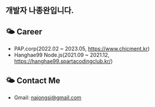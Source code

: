 
## 개발자 나종완입니다.

## 🌤 Career 
* PAP.corp(2022.02 ~ 2023.05, https://www.chicment.kr)
* Hanghae99 Node.js(2021.09 ~ 2021.12, https://hanghae99.spartacodingclub.kr/)

## 🌤 Contact Me
* Gmail: najongsi@gmail.com

